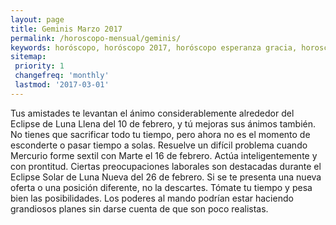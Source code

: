 ```yaml
---
layout: page
title: Geminis Marzo 2017 
permalink: /horoscopo-mensual/geminis/
keywords: horóscopo, horóscopo 2017, horóscopo esperanza gracia, horoscop, horóscopos gratis, horoscopo geminis, horoscopo geminis 2017, Tarot, Astrologia, Zodíaco, geminis, horoscopo gratis, horoscopo del mes 
sitemap:
 priority: 1
 changefreq: 'monthly'
 lastmod: '2017-03-01'
---
```


 Tus amistades te levantan el ánimo considerablemente alrededor del Eclipse de Luna Llena del 10 de febrero, y tú mejoras sus ánimos también. No tienes que sacrificar todo tu tiempo, pero ahora no es el momento de esconderte o pasar tiempo a solas. Resuelve un difícil problema cuando Mercurio forme sextil con Marte el 16 de febrero. Actúa inteligentemente y con prontitud. Ciertas preocupaciones laborales son destacadas durante el Eclipse Solar de Luna Nueva del 26 de febrero. Si se te presenta una nueva oferta o una posición diferente, no la descartes. Tómate tu tiempo y pesa bien las posibilidades. Los poderes al mando podrían estar haciendo grandiosos planes sin darse cuenta de que son poco realistas.
